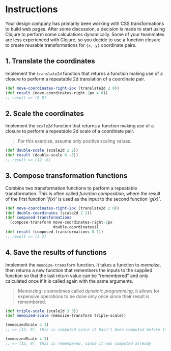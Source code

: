 # Instructions

Your design company has primarily been working with CSS transformations to build web pages. After some discussion, a decision is made
to start using Clojure to perform some calculations dynamically. Some of your teammates are less experienced with Clojure,
so you decide to use a function closure to create reusable transformations for `{x, y}` coordinate pairs.

## 1. Translate the coordinates

Implement the `translate2d` function that returns a function making use of a closure to perform a repeatable 2d translation of a coordinate pair.

```clojure
(def move-coordinates-right-2px (translate2d 2 0))
(def result (move-coordinates-right-2px 4 8))
;; result => [6 8]
```

## 2. Scale the coordinates

Implement the `scale2d` function that returns a function making use of a closure to perform a repeatable 2d scale of a coordinate pair.

> For this exercise, assume only positive scaling values.

```clojure
(def double-scale (scale2d 2 2))
(def result (double-scale 6 -3))
;; result => [12 -6]
```

## 3. Compose transformation functions

Combine two transformation functions to perform a repeatable transformation. This is often called _function composition_, where the result of the first function _'f(x)'_ is used as the input to the second function _'g(x)'_.

```clojure
(def move-coordinates-right-2px (translate2d 2 0))
(def double-coordinates (scale2d 2 2))
(def composed-transformations 
  (compose-transform move-coordinates-right-2px 
                     double-coordinates))
(def result (composed-transformations 0 1))
;; result => [4 2]
```

## 4. Save the results of functions

Implement the `memoize-transform` function. It takes a function to _memoize_, then returns a new function that remembers the inputs to the supplied function so that the last return value can be "remembered" and only calculated once if it is called again with the same arguments.

> Memoizing is sometimes called _dynamic programming_, it allows for expensive operations to be done only once since their result is remembered.

```clojure
(def triple-scale (scale2d 3 3))
(def memoized-scale (memoize-transform triple-scale))

(memoizedScale 4 3)
;; => [12, 9], this is computed since it hasn't been computed before for the arguments

(memoizedScale 4 3)
;; => [12, 9], this is remembered, since it was computed already
```